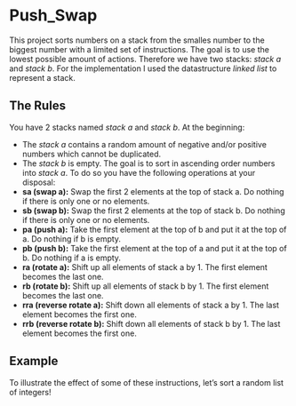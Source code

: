 # Push_Swap
This project sorts numbers on a stack from the smalles number to the biggest number with a limited set of instructions. The goal is to use the lowest possible amount of actions. Therefore we have two stacks: *stack a* and *stack b*. For the implementation I used the datastructure *linked list* to represent a stack.
## The Rules 
You have 2 stacks named *stack a* and *stack b*.
At the beginning: 
- The *stack a* contains a random amount of negative and/or positive numbers which cannot be duplicated.
- The *stack b* is empty.
The goal is to sort in ascending order numbers into *stack a*.
To do so you have the following operations at your disposal:
- **sa (swap a):** Swap the first 2 elements at the top of stack a. Do nothing if there is only one or no elements.
- **sb (swap b):** Swap the first 2 elements at the top of stack b. Do nothing if there is only one or no elements.
- **pa (push a):** Take the first element at the top of b and put it at the top of a. Do nothing if b is empty.
- **pb (push b):** Take the first element at the top of a and put it at the top of b. Do nothing if a is empty.
- **ra (rotate a):** Shift up all elements of stack a by 1. The first element becomes the last one.
- **rb (rotate b):** Shift up all elements of stack b by 1. The first element becomes the last one.
- **rra (reverse rotate a):** Shift down all elements of stack a by 1. The last element becomes the first one.
- **rrb (reverse rotate b):** Shift down all elements of stack b by 1. The last element becomes the first one.
## Example
To illustrate the effect of some of these instructions, let’s sort a random list of integers!
